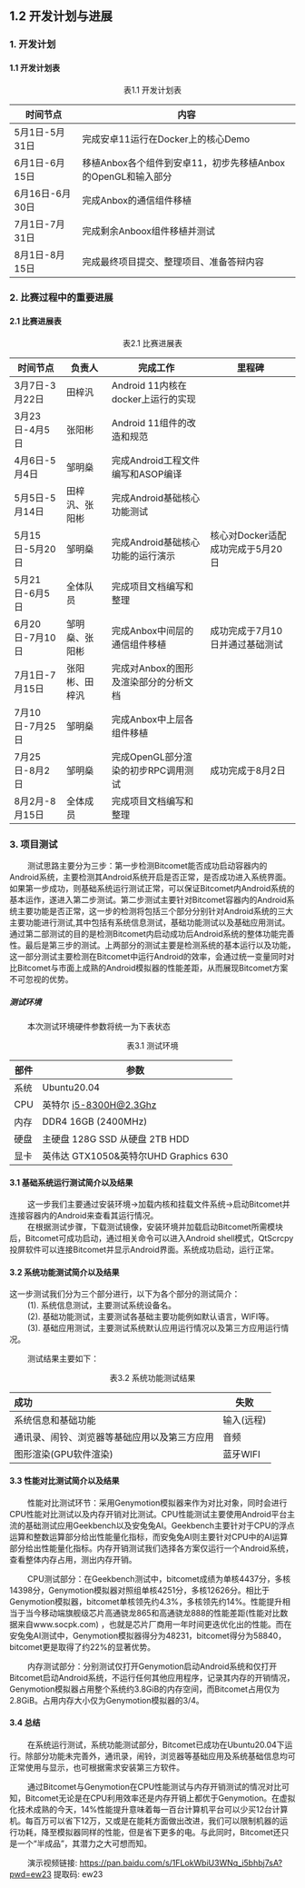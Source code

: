 ## 1.2 开发计划与进展
### 1. 开发计划  
#### 1.1 开发计划表

<center>表1.1 开发计划表</center>

| 时间节点 | 内容 |
| ------- | ---- |
| 5月1日-5月31日 | 完成安卓11运行在Docker上的核心Demo |
| 6月1日-6月15日 | 移植Anbox各个组件到安卓11，初步先移植Anbox的OpenGL和输入部分 |
| 6月16日-6月30日 | 完成Anbox的通信组件移植 |
| 7月1日-7月31日 | 完成剩余Anboox组件移植并测试 |
| 8月1日-8月15日 | 完成最终项目提交、整理项目、准备答辩内容 |
### 2. 比赛过程中的重要进展  
#### 2.1 比赛进展表

<center>表2.1 比赛进展表</center>

| 时间节点 | 负责人 |完成工作|里程碑|
| ------- | ------ | ---- | ---- |
| 3月7日-3月22日 | 田梓汎 |Android 11内核在docker上运行的实现||
| 3月23日-4月5日 | 张阳彬 |Android 11组件的改造和规范||
| 4月6日-5月4日 | 邹明燊 |完成Android工程文件编写和ASOP编译|                                 |
| 5月5日-5月14日 | 田梓汎、张阳彬 |完成Android基础核心功能测试||
| 5月15日-5月20日 | 邹明燊 |完成Android基础核心功能的运行演示|核心对Docker适配成功完成于5月20日|
| 5月21日-6月5日 | 全体队员 |完成项目文档编写和整理||
| 6月20日-7月10日 | 邹明燊、张阳彬 |完成Anbox中间层的通信组件移植|成功完成于7月10日并通过基础测试|
| 7月1日-7月15日 | 张阳彬、田梓汎 |完成对Anbox的图形及渲染部分的分析文档||
| 7月10日-7月25日 | 邹明燊 |完成Anbox中上层各组件移植||
| 7月25日-8月2日 | 邹明燊 |完成OpenGL部分渲染的初步RPC调用测试|成功完成于8月2日|
| 8月2月-8月15日 | 全体成员 |完成项目文档编写和整理||
### 3. 项目测试

&nbsp;&nbsp;&nbsp;&nbsp;&nbsp;&nbsp;&nbsp;&nbsp;测试思路主要分为三步：第一步检测Bitcomet能否成功启动容器内的Android系统，主要检测其Android系统开启是否正常，是否成功进入系统界面。如果第一步成功，则基础系统运行测试正常，可以保证Bitcomet内Android系统的基本运作，遂进入第二步测试。第二步测试主要针对Bitcomet容器内的Android系统主要功能是否正常，这一步的检测将包括三个部分分别针对Android系统的三大主要功能进行测试,其中包括有系统信息测试，基础功能测试以及基础应用测试。通过第二部测试的目的是检测Bitcomet内启动成功后Android系统的整体功能完善性。最后是第三步的测试。上两部分的测试主要是检测系统的基本运行以及功能，这一部分测试主要检测在Bitcomet中运行Android的效率，会通过统一变量同时对比Bitcomet与市面上成熟的Android模拟器的性能差距，从而展现Bitcomet方案不可忽视的优势。

##### 测试环境

&nbsp;&nbsp;&nbsp;&nbsp;&nbsp;&nbsp;&nbsp;&nbsp;本次测试环境硬件参数将统一为下表状态

<center>表3.1 测试环境</center>

| 部件 | 参数 |
| ---- | ---- |
| 系统 | Ubuntu20.04 |
| CPU | 英特尔 i5-8300H@2.3Ghz |
| 内存 | DDR4 16GB (2400MHz) |
| 硬盘 | 主硬盘 128G SSD 从硬盘 2TB HDD |
| 显卡 | 英伟达 GTX1050&英特尔UHD Graphics 630 |
#### 3.1 基础系统运行测试简介以及结果

&nbsp;&nbsp;&nbsp;&nbsp;&nbsp;&nbsp;&nbsp;&nbsp;这一步我们主要通过安装环境→加载内核和挂载文件系统→启动Bitcomet并连接容器内的Android来查看其运行情况。  
&nbsp;&nbsp;&nbsp;&nbsp;&nbsp;&nbsp;&nbsp;&nbsp;在根据测试步骤，下载测试镜像，安装环境并加载启动Bitcomet所需模块后，Bitcomet可成功启动，通过相关命令可以进入Android shell模式，QtScrcpy投屏软件可以连接Bitcomet并显示Android界面。系统成功启动，运行正常。  

#### 3.2 系统功能测试简介以及结果

这一步测试我们分为三个部分进行，以下为各个部分的测试简介：  
&nbsp;&nbsp;&nbsp;&nbsp;&nbsp;&nbsp;&nbsp;&nbsp;(1). 系统信息测试，主要测试系统设备名。  
&nbsp;&nbsp;&nbsp;&nbsp;&nbsp;&nbsp;&nbsp;&nbsp;(2). 基础功能测试，主要测试各基础主要功能例如默认语言，WIFI等。  
&nbsp;&nbsp;&nbsp;&nbsp;&nbsp;&nbsp;&nbsp;&nbsp;(3). 基础应用测试，主要测试系统默认应用运行情况以及第三方应用运行情况。  

&nbsp;&nbsp;&nbsp;&nbsp;&nbsp;&nbsp;&nbsp;&nbsp;测试结果主要如下：

<center>表3.2 系统功能测试结果</center>

| 成功 | 失败 |
| :--- | --- |
| 系统信息和基础功能 | 输入(远程) |
| 通讯录、闹铃、浏览器等基础应用以及第三方应用 | 音频 |
| 图形渲染(GPU软件渲染) | 蓝牙WIFI |
#### 3.3 性能对比测试简介以及结果

&nbsp;&nbsp;&nbsp;&nbsp;&nbsp;&nbsp;&nbsp;&nbsp;性能对比测试环节：采用Genymotion模拟器来作为对比对象，同时会进行CPU性能对比测试以及内存开销对比测试。CPU性能测试主要使用Android平台主流的基础测试应用Geekbench以及安兔兔AI。Geekbench主要针对于CPU的浮点运算和整数运算部分给出性能量化指标，而安兔兔AI则主要针对CPU中的AI运算部分给出性能量化指标。内存开销测试我们选择各方案仅运行一个Android系统，查看整体内存占用，测出内存开销。

&nbsp;&nbsp;&nbsp;&nbsp;&nbsp;&nbsp;&nbsp;&nbsp;CPU测试部分：在Geekbench测试中，bitcomet成绩为单核4437分，多核14398分，Genymotion模拟器对照组单核4251分，多核12626分。相比于Genymotion模拟器，bitcomet单核领先约4.3%，多核领先约14%。性能提升相当于当今移动端旗舰级芯片高通骁龙865和高通骁龙888的性能差距(性能对比数据来自www.socpk.com) ，也就是芯片厂商用一年时间更迭优化出的性能。而在安兔兔AI测试中，Genymotion模拟器得分为48231，bitcomet得分为58840，bitcomet更是取得了约22%的显著优势。

&nbsp;&nbsp;&nbsp;&nbsp;&nbsp;&nbsp;&nbsp;&nbsp;内存测试部分：分别测试仅打开Genymotion启动Android系统和仅打开Bitcomet启动Android系统，不运行任何其他应用程序，记录其内存的开销情况，Genymotion模拟器占用整个系统约3.8GiB的内存空间，而Bitcomet占用仅为2.8GiB。占用内存大小仅为Genymotion模拟器的3/4。

#### 3.4 总结

&nbsp;&nbsp;&nbsp;&nbsp;&nbsp;&nbsp;&nbsp;&nbsp;在系统运行测试，系统功能测试部分，Bitcomet已成功在Ubuntu20.04下运行。除部分功能未完善外，通讯录，闹铃，浏览器等基础应用及系统基础信息均可正常使用与显示，也可根据需求安装第三方软件。

&nbsp;&nbsp;&nbsp;&nbsp;&nbsp;&nbsp;&nbsp;&nbsp;通过Bitcomet与Genymotion在CPU性能测试与内存开销测试的情况对比可知，Bitcomet无论是在CPU利用效率还是内存开销上都优于Genymotion。在虚拟化技术成熟的今天，14%性能提升意味着每一百台计算机平台可以少买12台计算机。每百万可以省下12万，又或是在能耗方面做出改进，我们可以限制机器的运行功耗，降至模拟器同样的性能，但是省下更多的电。与此同时，Bitcomet还只是一个“半成品”，其潜力之大可想而知。

&nbsp;&nbsp;&nbsp;&nbsp;&nbsp;&nbsp;&nbsp;&nbsp;演示视频链接: https://pan.baidu.com/s/1FLokWbiU3WNq_i5bhbj7sA?pwd=ew23 提取码: ew23
